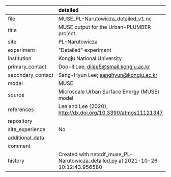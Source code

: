|                   | detailed                                                                          |
|:------------------|:----------------------------------------------------------------------------------|
| file              | MUSE_PL-Narutowicza_detailed_v1.nc                                                |
| title             | MUSE output for the Urban-PLUMBER project                                         |
| site              | PL-Narutowicza                                                                    |
| experiment        | "Detailed" experiment                                                             |
| institution       | Kongju National University                                                        |
| primary_contact   | Doo-Il Lee; dilee5@smail.kongju.ac.kr                                             |
| secondary_contact | Sang-Hyun Lee; sanghyun@kongju.ac.kr                                              |
| model             | MUSE                                                                              |
| source            | Microscale Urban Surface Energy (MUSE) model                                      |
| references        | Lee and Lee (2020), http://dx.doi.org/10.3390/atmos11121347                       |
| repository        |                                                                                   |
| site_experience   | No                                                                                |
| additional_data   |                                                                                   |
| comment           |                                                                                   |
| history           | Created with netcdf_muse_PL-Narutowicza_detailed.py at 2021-10-26 10:12:43.956580 |
